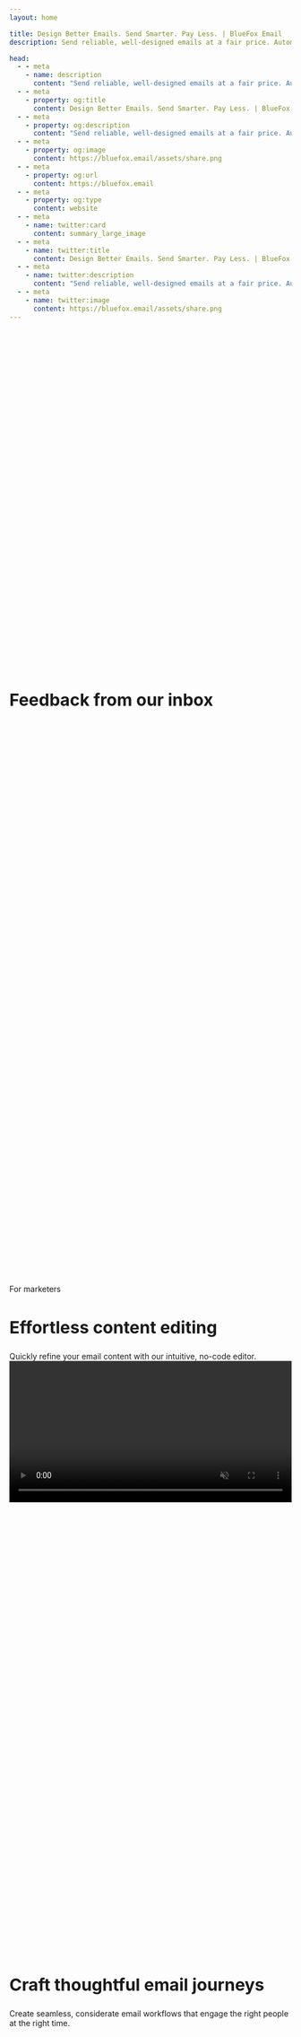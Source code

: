 ```yaml
---
layout: home

title: Design Better Emails. Send Smarter. Pay Less. | BlueFox Email
description: Send reliable, well-designed emails at a fair price. Automate flows and improve inbox placement with BlueFox Email.

head:
  - - meta
    - name: description
      content: "Send reliable, well-designed emails at a fair price. Automate flows and improve inbox placement with BlueFox Email."
  - - meta
    - property: og:title
      content: Design Better Emails. Send Smarter. Pay Less. | BlueFox Email
  - - meta
    - property: og:description
      content: "Send reliable, well-designed emails at a fair price. Automate flows and improve inbox placement with BlueFox Email."
  - - meta
    - property: og:image
      content: https://bluefox.email/assets/share.png
  - - meta
    - property: og:url
      content: https://bluefox.email
  - - meta
    - property: og:type
      content: website
  - - meta
    - name: twitter:card
      content: summary_large_image
  - - meta
    - name: twitter:title
      content: Design Better Emails. Send Smarter. Pay Less. | BlueFox Email
  - - meta
    - name: twitter:description
      content: "Send reliable, well-designed emails at a fair price. Automate flows and improve inbox placement with BlueFox Email."
  - - meta
    - name: twitter:image
      content: https://bluefox.email/assets/share.png
---
```

<script setup>

import { ref, onMounted, onBeforeUnmount } from 'vue'
import { useDisplay } from 'vuetify'
import { useData } from 'vitepress'

import HeroUnit from './.vitepress/theme/HeroUnit.vue'
import TestimonialDiv from './.vitepress/theme/TestimonialDiv.vue'
import DesignSystem from './.vitepress/theme/DesignSystem.vue'
import RenderingIssues from './.vitepress/theme/RenderingIssues.vue'
import Automation from './.vitepress/theme/Automation.vue'
import Integration from './.vitepress/theme/Integration.vue'

const { lgAndUp, md, sm, xs } = useDisplay()
const { isDark } = useData()

const selectedEmailType = ref('0');
let intervalId

onMounted(() => {
  setInterval(() => {
    let actSelVal = parseInt(selectedEmailType.value)
    actSelVal += 1
    actSelVal %= 4
    selectedEmailType.value = actSelVal
  }, 3000)
})

onBeforeUnmount(() => {
  clearInterval(intervalId);
})

</script>
<style scoped>
  a {
    text-decoration: none !important;
  }

  .section-index {
    padding-top: 15vh;
    padding-bottom: 10vh;
  }

  .value-prop {
    padding-top: 10vh;
    padding-bottom: 10vh;
  }

  h2 {
    border-top: 0 !important;
  }

  .sectionTitle {
    font-size: 30px !important;
  }
  @media (max-width: 640px) {
    .sectionTitle {
      font-size: 26px !important;
    }
  }

  .value-prop p {
    font-size: 18px;
    line-height: 28px;
  }

  .value-prop .VPButton.medium {
    padding: 15px 30px;
    line-height: 22px;
    font-size: 22px;
  }


  .VPHome {
    margin-bottom: 0 !important;
  }

  

  


  .vp-doc .actions {
    display: flex;
    width: 100% !important;
    max-width: unset !important;
    justify-content: center !important;
  }

  .vp-doc .action {
    padding: 6px;
  }

  .VPButton {
    display: inline-block;
    border: 1px solid transparent;
    text-align: center;
    font-weight: 600;
    white-space: nowrap;
    transition: color 0.25s, border-color 0.25s, background-color 0.25s !important;
    text-decoration: none !important;
  }

  .VPButton.brand {
      border-color: var(--vp-button-brand-border);
      color: var(--vp-button-brand-text);
      background-color: var(--vp-button-brand-bg);
  }

  .VPButton.brand:hover {
    color: var(--vp-button-brand-text);
    background-color: var(--vp-button-brand-hover-bg);
  }

  .VPButton.alt {
    border-color: var(--vp-button-alt-border);
    color: var(--vp-button-alt-text);
    background-color: var(--vp-button-alt-bg);
  }

  .VPButton.alt:hover {
    border-color: var(--vp-button-alt-border);
    color: var(--vp-button-alt-text);
    background-color: var(--vp-button-alt-hover-bg);
  }


  .VPFeatures .title {
    font-size: 20px !important;
  }
  .VPFeatures .details {
    font-size: 16px !important;
  }


  .VPImage {
    max-width: 100% !important;
    max-height: 100% !important;
  }

  
  

  #email-editor video {
    border: 1px solid #eeeeee;
    border-radius: 5px;
  }

  .vp-doc input {
    display: none;
  }

  #design-system label {
    cursor: pointer;
    position: relative;
  }

  .image-container {
    position: relative;
    width: 600px; /* Adjust as necessary */
    max-width: 80vw;
    height: 800px;
    max-height: 120vw;
    overflow: hidden;
    background: #f6f6f6;
    border: 1px solid #eeeeee;
    border-radius: 5px;
    margin: auto;
  }

  .image-container img {
    position: absolute;
    top: 0;
    left: 100%;
    width: 100%;
    opacity: 0;
    transition: all 0.5s ease;
  }

  /* Default state: show Image 1 */
  #image1:checked ~ .image-container .img1 {
    opacity: 1;
    transform: translateX(-100%);
  }

  /* Show Image 2 when radio button 2 is checked */
  #image2:checked ~ .image-container .img2 {
    opacity: 1;
    transform: translateX(-100%);
  }

  /* Show Image 3 when radio button 3 is checked */
  #image3:checked ~ .image-container .img3 {
    opacity: 1;
    transform: translateX(-100%);
  }

  #image4:checked ~ .image-container .img4 {
    opacity: 1;
    transform: translateX(-100%);
  }

  /* Animation for slide-in effect */
  .image-container img {
    transition: opacity 0.5s ease, transform 0.5s ease;
  }

  #design-system label::after {
    content: "";
    position: absolute;
    left: 0;
    bottom: 0;
    width: 0;
    height: 3px;
    background: linear-gradient(90deg, hsl(196.99, 86.56%, 50.39%) 10%, hsl(247.72, 53.44%, 37.06%) 90%);
    transition: width 0.3s ease; /* Add animation to the underline */
  }

  /* When the corresponding radio button is checked, extend the underline */
  #image1:checked ~ div #image1-label::after {
    width: 100%;
  }

  #image2:checked ~ div #image2-label::after {
    width: 100%;
  }

  #image3:checked ~ div #image3-label::after {
    width: 100%;
  }

  #image4:checked ~ div #image4-label::after {
    width: 100%;
  }

  #second-cta {
    text-align: center;
    padding-bottom: 10vh;
  }

  #great-deliverability {
    background: #392C91;
    color: white;
    padding: 100px;
    margin-top: 100px;
    border-radius: 5px;
  }

  .vp-doc #great-deliverability h2 {
    margin: 0 0 10px 0 !important;
    padding-top: 0 !important;
  }



  @media (max-width: 599px) {
    .VPHero .main {
      padding: 0;
    }

    .VPHero .main .name {
      font-size: 48px;
      line-height: 48px;
      width: 100% !important;
      max-width: unset !important;
    }

    .value-prop h2 {
      font-size: 20px !important;
      line-height: 20 px !important;
    }

    .section-index {
      padding-top: 5vh;
      padding-bottom: 5vh;
    }

    #great-deliverability {
      padding: 25px;
    }
  }

  .mt-150 {
    margin-top: 150px !important;
  }
</style>

<section id="hero">
  <HeroUnit />
</section>

<section class="section-index">
  <h2 class="sectionTitle text-center mt-4 mb-6">
    Feedback from our inbox
  </h2>
  <TestimonialDiv
    :is-dark="isDark"
    :lg-and-up="lgAndUp"
    :md="md"
    :sm="sm"
    :xs="xs"
  />
</section>

<section id="marketers" class="section-index">
  <div class="d-flex justify-center">
    <v-chip color="primary">
      <span class="text-overline">For marketers</span>
    </v-chip>
  </div>
    <h2 class="sectionTitle text-center mt-4 mb-3 pt-0">
      Effortless content editing
    </h2>
    <div class="d-flex justify-center">
      <div class="text-center mt-4" :style="`width: ${lgAndUp || md ? '60%' : '100%'}`">
        Quickly refine your email content with our intuitive, no-code editor.
      </div>
    </div>
    <v-card class="d-flex justify-center mt-4" variant="elevated">
      <video
        width="100%"
        :autoplay="lgAndUp || md"
        :loop="lgAndUp || md"
        :controls="sm || xs"
        muted
      >
        <source src="/assets/bluefox-email-content-editing.mp4" type="video/mp4">
        Your browser does not support the video tag.
      </video>
    </v-card>
  </section>

<section class="value-prop">
  <h2 class="sectionTitle text-center mt-4 mb-3 pt-0">
    Craft thoughtful email journeys
  </h2>
  <div class="d-flex justify-center">
    <div class="text-center mt-4" :style="`width: ${lgAndUp || md ? '60%' : '100%'}`">
      Create seamless, considerate email workflows that engage the right people at the right time.
    </div>
  </div>

  <Automation
    class="mt-6"
    :is-dark="isDark"
    :lg-and-up="lgAndUp"
    :md="md"
    :sm="sm"
    :xs="xs"
  />
</section>


  
<section class="section-index value-prop">
  <h2 class="sectionTitle text-center mt-4 mb-3 pt-0">
    Easy Audience Management, from Segmentation to Complaints
  </h2>
  <div class="d-flex justify-center">
    <div class="text-center mt-4" :style="`width: ${lgAndUp || md ? '60%' : '100%'}`">
      Manage and segment your audience with advanced filtering and list management features. Take advantage of features like double opt-in and easy subscription preferences.
    </div>
  </div>
  <v-card class="d-flex justify-center mt-4" variant="elevated">
    <img alt="List management screens" src="/assets/list-management.webp" loading="lazy" />
  </v-card>
</section>

<section class="value-prop">
  <h2 class="sectionTitle text-center mt-4 mb-3 pt-0">
    Advanced Analytics Made Easy
  </h2>
  <div class="d-flex justify-center">
    <div class="text-center mt-4" :style="`width: ${lgAndUp || md ? '60%' : '100%'}`">
      You get intuitive, detailed analytics that highlight what really matters, helping you optimize your email performance effortlessly.
    </div>
  </div>
  <v-card class="d-flex justify-center mt-4" variant="elevated">
    <img alt="Analytics screenshot" src="/assets/analytics-alt.webp" loading="lazy" />
  </v-card>
</section>

<section id="designers" class="section-index">
  <div class="d-flex justify-center">
    <v-chip color="primary">
      <span class="text-overline">For designers</span>
    </v-chip>
  </div>
  <h2 class="sectionTitle text-center mt-4 mb-3 pt-0">
    Create pixel-perfect designs without coding
  </h2>
  <div class="d-flex justify-center">
    <div class="text-center mt-4" :style="`width: ${lgAndUp || md ? '60%' : '100%'}`">
      Build flawless emails with the most powerful no-code editor. If it’s possible in email, you can create it here!
    </div>
  </div>
  <v-card class="d-flex justify-center mt-4" variant="elevated">
    <video
      width="100%"
      :autoplay="lgAndUp || md"
      :loop="lgAndUp || md"
      :controls="sm || xs"
      muted
    >
      <source src="/assets/bluefox-email-editor-intro.mp4" type="video/mp4">
      Your browser does not support the video tag.
    </video>
  </v-card>
</section>

<section id="design-system" class="value-prop">
<h2 class="sectionTitle text-center mb-3 pt-0">
    Maintain coherent design for all of your emails
  </h2>
  <div class="d-flex justify-center">
    <div class="text-center mt-4" :style="`width: ${lgAndUp || md ? '60%' : '100%'}`">
      Keep every email on-brand with a unified design system: set global styles, save reusable blocks, and ensure consistency across transactional, product, and marketing emails.
    </div>
  </div>

  <DesignSystem
    class="mt-6"
    :is-dark="isDark"
  />
</section>

<section id="no-rendering-issues" class="value-prop">
  <h2 class="sectionTitle text-center mb-3">
    No more email rendering issues
  </h2>
  <div class="d-flex justify-center">
    <div class="text-center mt-4" :style="`width: ${lgAndUp || md ? '60%' : '100%'}`">
      Your emails will look perfect everywhere. Our battle-tested email HTML ensures flawless rendering across all major email clients, including Outlook.
    </div>
  </div>

  <RenderingIssues
    class="mt-6"
    :is-dark="isDark"
    :lg-and-up="lgAndUp"
    :md="md"
    :sm="sm"
    :xs="xs"
  />
</section>



<section id="developers" class="section-index">
  <div class="d-flex justify-center">
    <v-chip color="primary">
      <span class="text-overline">For developers</span>
    </v-chip>
  </div>
  <h2 class="sectionTitle text-center mt-4 mb-3 pt-0">
    Easy integration
  </h2>
  <div class="d-flex justify-center">
    <div class="text-center mt-4" :style="`width: ${lgAndUp || md ? '60%' : '100%'}`">
      Simple, technology-agnostic API
    </div>
  </div>

  <Integration
    class="mt-6"
    :is-dark="isDark"
    :xs="xs"
  >
  <template #tab-1>

  ```json
  {
    "name": "Jon Doe",
    "email": "jon@doe.com"
  }
  ```
  </template>
  <template #tab-2>

  ```json
  {
    "status": "unsubscribed"
  }
  ```
  </template>
  <template #tab-3>

  ```json
  {
    "email": "jon@doe.com",
    "transactionalId": "##EMAIL_ID##",
    "data": {
      "example": "example merge tag value"
    },
    "attachments": [ // optional
      {
        "fileName": "example.txt",
        "content": "Ymx1ZWZveC5lbWFpbCBhdHRhY2htZW50IGV4YW1wbGUh"
      }
    ]
  }
  ```
  </template>
  <template #tab-4>

  ```json
  {
    "emails": ["jon@doe.com"],
    "triggeredId": "##EMAIL_ID##",
    "data": {
      "example": "example merge tag value"
    },
    "attachments": [ // optional
      {
        "fileName": "example.txt",
        "content": "Ymx1ZWZveC5lbWFpbCBhdHRhY2htZW50IGV4YW1wbGUh"
      }
    ]
  }
  ```
  </template>

  </Integration>
</section>


<section id="second-cta">
  <h2 class="sectionTitle text-center mb-3">
    Send consistent-looking & beautiful emails today!
  </h2>
  <div class="d-flex justify-center">
    <div class="text-center mt-4" :style="`width: ${lgAndUp || md ? '60%' : '100%'}`">
      Email communication is part of your product! Don't let it ruin your users' experience with your brand!
    </div>
  </div>

  <v-row class="mt-4 justify-center">
    <v-btn
      size="large"
      color="primary"
      variant="flat"
      class="no-uppercase mr-3"
      href="https://app.bluefox.email/accounts/create-account"
      target="_blank"
    >
      Let's Land Some Emails!
    </v-btn>
  </v-row>
</section>


